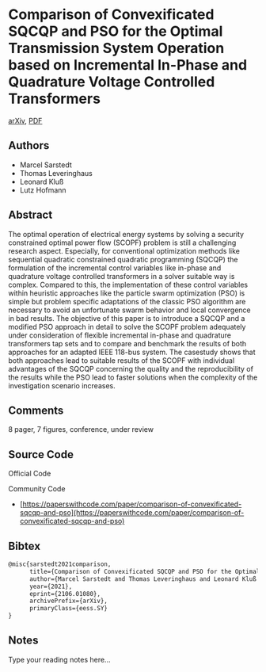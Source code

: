 
# Comparison of Convexificated SQCQP and PSO for the Optimal Transmission System Operation based on Incremental In-Phase and Quadrature Voltage Controlled Transformers

[arXiv](https://arxiv.org/abs/2106.01080), [PDF](https://arxiv.org/pdf/2106.01080.pdf)

## Authors

- Marcel Sarstedt
- Thomas Leveringhaus
- Leonard Kluß
- Lutz Hofmann

## Abstract

The optimal operation of electrical energy systems by solving a security constrained optimal power flow (SCOPF) problem is still a challenging research aspect. Especially, for conventional optimization methods like sequential quadratic constrained quadratic programming (SQCQP) the formulation of the incremental control variables like in-phase and quadrature voltage controlled transformers in a solver suitable way is complex. Compared to this, the implementation of these control variables within heuristic approaches like the particle swarm optimization (PSO) is simple but problem specific adaptations of the classic PSO algorithm are necessary to avoid an unfortunate swarm behavior and local convergence in bad results. The objective of this paper is to introduce a SQCQP and a modified PSO approach in detail to solve the SCOPF problem adequately under consideration of flexible incremental in-phase and quadrature transformers tap sets and to compare and benchmark the results of both approaches for an adapted IEEE 118-bus system. The casestudy shows that both approaches lead to suitable results of the SCOPF with individual advantages of the SQCQP concerning the quality and the reproducibility of the results while the PSO lead to faster solutions when the complexity of the investigation scenario increases.

## Comments

8 pager, 7 figures, conference, under review

## Source Code

Official Code



Community Code

- [https://paperswithcode.com/paper/comparison-of-convexificated-sqcqp-and-pso](https://paperswithcode.com/paper/comparison-of-convexificated-sqcqp-and-pso)

## Bibtex

```tex
@misc{sarstedt2021comparison,
      title={Comparison of Convexificated SQCQP and PSO for the Optimal Transmission System Operation based on Incremental In-Phase and Quadrature Voltage Controlled Transformers}, 
      author={Marcel Sarstedt and Thomas Leveringhaus and Leonard Kluß and Lutz Hofmann},
      year={2021},
      eprint={2106.01080},
      archivePrefix={arXiv},
      primaryClass={eess.SY}
}
```

## Notes

Type your reading notes here...

